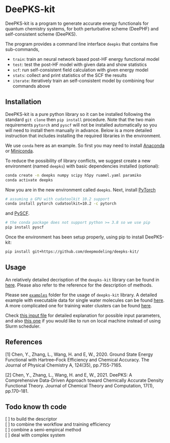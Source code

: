# DeePKS-kit

DeePKS-kit is a program to generate accurate energy functionals for quantum chemistry systems,
for both perturbative scheme (DeePHF) and self-consistent scheme (DeePKS).

The program provides a command line interface `deepks` that contains five sub-commands, 
- `train`: train an neural network based post-HF energy functional model
- `test`: test the post-HF model with given data and show statistics
- `scf`: run self-consistent field calculation with given energy model
- `stats`: collect and print statistics of the SCF the results
- `iterate`: iteratively train an self-consistent model by combining four commands above

## Installation

DeePKS-kit is a pure python library so it can be installed following the standard `git clone` then `pip install` procedure. Note that the two main requirements `pytorch` and `pyscf` will not be installed automatically so you will need to install them manually in advance. Below is a more detailed instruction that includes installing the required libraries in the environment.

We use `conda` here as an example. So first you may need to install [Anaconda](https://docs.anaconda.com/anaconda/install/) or [Miniconda](https://docs.conda.io/en/latest/miniconda.html).

To reduce the possibility of library conflicts, we suggest create a new environment (named `deepks`) with basic dependencies installed (optional):
```bash
conda create -n deepks numpy scipy h5py ruamel.yaml paramiko
conda activate deepks
```
Now you are in the new environment called `deepks`.
Next, install [PyTorch](https://pytorch.org/get-started/locally/) 
```bash
# assuming a GPU with cudatoolkit 10.2 support
conda install pytorch cudatoolkit=10.2 -c pytorch
```
and [PySCF](https://github.com/pyscf/pyscf).
```bash
# the conda package does not support python >= 3.8 so we use pip
pip install pyscf
```

Once the environment has been setup properly, using pip to install DeePKS-kit:
```bash
pip install git+https://github.com/deepmodeling/deepks-kit/
```

## Usage

An relatively detailed decrisption of the `deepks-kit` library can be found in [here](https://arxiv.org/pdf/2012.14615.pdf). Please also refer to the reference for the description of methods.

Please see [`examples`](./examples) folder for the usage of `deepks-kit` library. A detailed example with executable data for single water molecules can be found [here](./examples/water_single). A more complicated one for training water clusters can be found [here](./examples/water_cluster).

Check [this input file](./examples/water_cluster/args.yaml) for detailed explanation for possible input parameters, and also [this one](./examples/water_cluster/shell.yaml) if you would like to run on local machine instead of using Slurm scheduler.

## References

[1] Chen, Y., Zhang, L., Wang, H. and E, W., 2020. Ground State Energy Functional with Hartree–Fock Efficiency and Chemical Accuracy. The Journal of Physical Chemistry A, 124(35), pp.7155-7165.

[2] Chen, Y., Zhang, L., Wang, H. and E, W., 2021. DeePKS: A Comprehensive Data-Driven Approach toward Chemically Accurate Density Functional Theory. Journal of Chemical Theory and Computation, 17(1), pp.170–181.


## Todo know th code  
[ ] to build the descriptor  
[ ] to combine the workflow and training efficiency  
[ ] combine a semi-empircal method   
[ ] deal with complex system  
